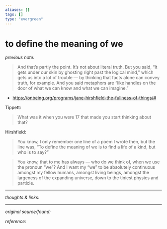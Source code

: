 ```yaml
---
aliases: []
tags: []
type: "evergreen"
---
```


# to define the meaning of we

_previous note:_

> And that’s partly the point. It’s not about literal truth. But you said, “It gets under our skin by ghosting right past the logical mind,” which gets us into a lot of trouble — by thinking that facts alone can convey truth, for example. And you said metaphors are “like handles on the door of what we can know and what we can imagine.”

- https://onbeing.org/programs/jane-hirshfield-the-fullness-of-things/#

Tippett:
>What was it when you were 17 that made you start thinking about that?

Hirshfield:
>You know, I only remember one line of a poem I wrote then, but the line was, “To define the meaning of we is to find a life of a kind, but who is to say?”

> You know, that to me has always — who do we think of, when we use the pronoun “we”? And I want my “we” to be absolutely continuous amongst my fellow humans, amongst living beings, amongst the largeness of the expanding universe, down to the tiniest physics and particle.

---

_thoughts & links:_




---

_original source/found:_ 

_reference:_ 
